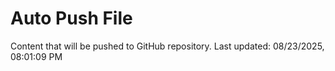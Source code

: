 # Auto Push File

Content that will be pushed to GitHub repository.
Last updated: 08/23/2025, 08:01:09 PM
